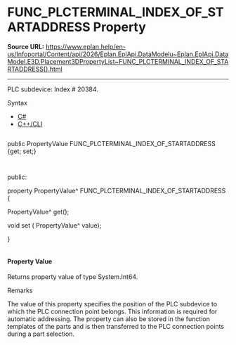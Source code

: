 # FUNC_PLCTERMINAL_INDEX_OF_STARTADDRESS Property

**Source URL:** https://www.eplan.help/en-us/Infoportal/Content/api/2026/Eplan.EplApi.DataModelu~Eplan.EplApi.DataModel.E3D.Placement3DPropertyList~FUNC_PLCTERMINAL_INDEX_OF_STARTADDRESS().html

---

PLC subdevice: Index # 20384.

Syntax

- [C#](#i-syntax-CS)
- [C++/CLI](#i-syntax-CPP2005)

```
```
public PropertyValue FUNC_PLCTERMINAL_INDEX_OF_STARTADDRESS {get; set;}
```
```

```
```
public:

property PropertyValue^ FUNC_PLCTERMINAL_INDEX_OF_STARTADDRESS {

   PropertyValue^ get();

   void set (    PropertyValue^ value);

}
```
```

#### Property Value

Returns property value of type System.Int64.

Remarks

The value of this property specifies the position of the PLC subdevice to which the PLC connection point belongs. This information is required for automatic addressing. The property can also be stored in the function templates of the parts and is then transferred to the PLC connection points during a part selection.
